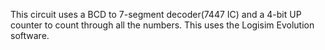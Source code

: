 This circuit uses a BCD to 7-segment decoder(7447 IC) and a 4-bit UP counter to count through all the numbers.
This uses the Logisim Evolution software.
